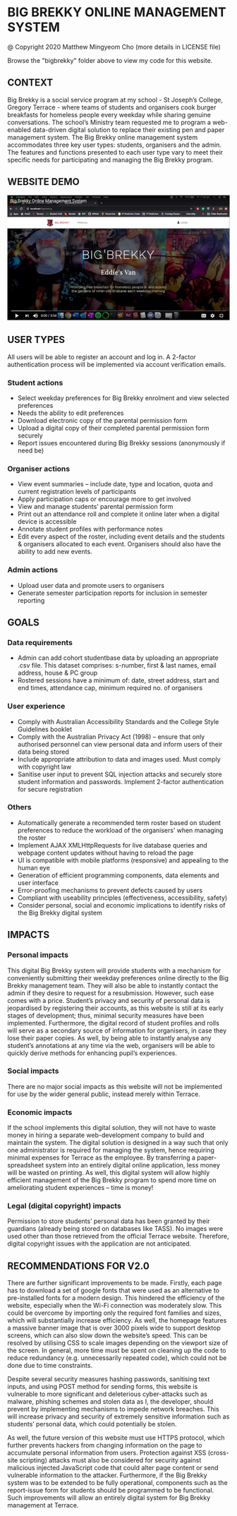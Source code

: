 # BIG BREKKY ONLINE MANAGEMENT SYSTEM

@ Copyright 2020 Matthew Mingyeom Cho (more details in LICENSE file)

Browse the "bigbrekky" folder above to view my code for this website.

## CONTEXT
Big Brekky is a social service program at my school - St Joseph’s College, Gregory Terrace - where teams of students and organisers cook burger breakfasts for homeless people every weekday while sharing genuine conversations. The school’s Ministry team requested me to program a web-enabled data-driven digital solution to replace their existing pen and paper management system. The Big Brekky online management system accommodates three key user types: students, organisers and the admin. The features and functions presented to each user type vary to meet their specific needs for participating and managing the Big Brekky program. 

## WEBSITE DEMO
[![Website Demo](https://github.com/mattcho1157/big_brekky/blob/main/bigbrekky/img/previewimg.png)](https://youtu.be/Z0v4Y2OhMGY)

## USER TYPES
All users will be able to register an account and log in. A 2-factor authentication process will be implemented via account verification emails.
### Student actions
- Select weekday preferences for Big Brekky enrolment and view selected preferences
- Needs the ability to edit preferences
- Download electronic copy of the parental permission form
- Upload a digital copy of their completed parental permission form securely
- Report issues encountered during Big Brekky sessions (anonymously if need be)
### Organiser actions
- View event summaries – include date, type and location, quota and current registration levels of participants
- Apply participation caps or encourage more to get involved
- View and manage students’ parental permission form
- Print out an attendance roll and complete it online later when a digital device is accessible
- Annotate student profiles with performance notes
- Edit every aspect of the roster, including event details and the students & organisers allocated to each event. Organisers should also have the ability to add new events.
### Admin actions
- Upload user data and promote users to organisers
- Generate semester participation reports for inclusion in semester reporting

## GOALS
### Data requirements
- Admin can add cohort studentbase data by uploading an appropriate .csv file. This dataset comprises: s-number, first & last names, email address, house & PC group
- Rostered sessions have a minimum of: date, street address, start and end times, attendance cap, minimum required no. of organisers
### User experience
- Comply with Australian Accessibility Standards and the College Style Guidelines booklet
- Comply with the Australian Privacy Act (1998) – ensure that only authorised personnel can view personal data and inform users of their data being stored
- Include appropriate attribution to data and images used. Must comply with copyright law
- Sanitise user input to prevent SQL injection attacks and securely store student information and passwords. Implement 2-factor authentication for secure registration
### Others
- Automatically generate a recommended term roster based on student preferences to reduce the workload of the organisers’ when managing the roster
- Implement AJAX XMLHttpRequests for live database queries and webpage content updates without having to reload the page
- UI is compatible with mobile platforms (responsive) and appealing to the human eye
- Generation of efficient programming components, data elements and user interface
- Error-proofing mechanisms to prevent defects caused by users
- Compliant with useability principles (effectiveness, accessibility, safety)
- Consider personal, social and economic implications to identify risks of the Big Brekky digital system

## IMPACTS
### Personal impacts
This digital Big Brekky system will provide students with a mechanism for conveniently submitting their weekday preferences online directly to the Big Brekky management team. They will also be able to instantly contact the admin if they desire to request for a resubmission. However, such ease comes with a price. Student’s privacy and security of personal data is jeopardised by registering their accounts, as this website is still at its early stages of development; thus, minimal security measures have been implemented. Furthermore, the digital record of student profiles and rolls will serve as a secondary source of information for organisers, in case they lose their paper copies. As well, by being able to instantly analyse any student’s annotations at any time via the web, organisers will be able to quickly derive methods for enhancing pupil’s experiences.
### Social impacts
There are no major social impacts as this website will not be implemented for use by the wider general public, instead merely within Terrace.
### Economic impacts
If the school implements this digital solution, they will not have to waste money in hiring a separate web-development company to build and maintain the system. The digital solution is designed in a way such that only one administrator is required for managing the system, hence requiring minimal expenses for Terrace as the employee. By transferring a paper-spreadsheet system into an entirely digital online application, less money will be wasted on printing. As well, this digital system will allow highly efficient management of the Big Brekky program to spend more time on ameliorating student experiences – time is money!
### Legal (digital copyright) impacts
Permission to store students’ personal data has been granted by their guardians (already being stored on databases like TASS). No images were used other than those retrieved from the official Terrace website. Therefore, digital copyright issues with the application are not anticipated.

## RECOMMENDATIONS FOR V2.0
There are further significant improvements to be made. Firstly, each page has to download a set of google fonts that were used as an alternative to pre-installed fonts for a modern design. This hindered the efficiency of the website, especially when the Wi-Fi connection was moderately slow. This could be overcome by importing only the required font families and sizes, which will substantially increase efficiency. As well, the homepage features a massive banner image that is over 3000 pixels wide to support desktop screens, which can also slow down the website’s speed. This can be resolved by utilising CSS to scale images depending on the viewport size of the screen. In general, more time must be spent on cleaning up the code to reduce redundancy (e.g. unnecessarily repeated code), which could not be done due to time constraints.

Despite several security measures hashing passwords, sanitising text inputs, and using POST method for sending forms, this website is vulnerable to more significant and deleterious cyber-attacks such as malware, phishing schemes and stolen data as I, the developer, should prevent by implementing mechanisms to impede network breaches. This will increase privacy and security of extremely sensitive information such as students’ personal data, which could potentially be stolen.

As well, the future version of this website must use HTTPS protocol, which further prevents hackers from changing information on the page to accumulate personal information from users. Protection against XSS (cross-site scripting) attacks must also be considered for security against malicious injected JavaScript code that could alter page content or send vulnerable information to the attacker. Furthermore, if the Big Brekky system was to be extended to be fully operational, components such as the report-issue form for students should be programmed to be functional. Such improvements will allow an entirely digital system for Big Brekky management at Terrace.
